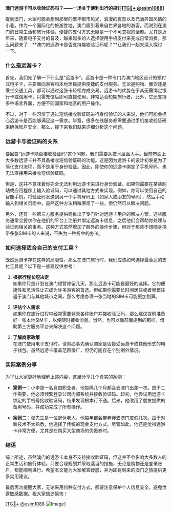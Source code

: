 **澳门远游卡可以收验证码吗？——一场关于便利出行的探讨[[TG💪+ @esim1088](https://t.me/s/esim1088)]**

提到澳门，大家可能会想到那里的繁华都市风光、浪漫的夜景以及充满异国风情的小巷。作为一个国际化的旅游胜地，澳门吸引着来自世界各地的游客。而说到在澳门的日常生活和旅行体验，便捷的支付方式无疑是一个不可忽视的话题。尤其是近年来，随着电子支付的普及，越来越多的人选择使用手机支付来完成日常消费。那么问题来了：**澳门的远游卡是否支持接收验证码呢？**让我们一起来深入探讨一下。

### 什么是远游卡？

首先，我们先了解一下什么是“远游卡”。远游卡是一种专门为澳门地区设计的预付式电子卡，主要面向游客和本地居民提供便捷的支付服务。无论是购物、餐饮还是乘坐交通工具，都可以通过这张卡轻松完成交易。远游卡的优势在于其无需绑定银行卡或信用卡，只需充值后即可直接使用，非常适合短期旅行者。此外，它还支持多种语言界面，方便不同国家和地区的用户操作。

不过，对于一些习惯于通过短信接收验证码进行身份验证的人来说，他们可能会担心远游卡是否能够满足这一需求。毕竟，很多在线服务都需要通过手机接收验证码来确保账户安全。那么，接下来我们就来详细分析这个问题。

### 远游卡与验证码的关系

要回答“远游卡能否接收验证码”这个问题，我们需要从技术层面入手。目前市面上大多数远游卡并不具备接收短信验证码的功能。这是因为远游卡的设计初衷是为了简化支付流程，而不是用于身份验证。因此，即使你的远游卡绑定了手机号码，也无法直接用来接收短信验证码。

但是，这并不意味着你完全无法利用远游卡来进行身份验证。如果你需要在某些网站或应用程序上输入验证码，可以通过其他方式来实现。例如，你可以使用自己的智能手机，将验证码发送到另一个手机号码上（如家人或朋友的号码），然后手动输入到相关页面中。虽然这种方法稍微麻烦了一些，但仍然可以解决问题。

另外，还有一些第三方服务提供商推出了专门针对远游卡用户的解决方案。这些服务通常会要求你在他们的平台上注册并绑定远游卡信息，之后他们会帮助你处理与验证码相关的事务。这种方式虽然增加了额外的操作步骤，但对于那些不想随身携带多张SIM卡的人来说，不失为一种折中的办法。

### 如何选择适合自己的支付工具？

既然远游卡存在这样的局限性，那么在澳门旅行时，我们应该如何选择最合适的支付工具呢？以下是一些建议供参考：

1. **根据行程长短决定**  
   如果你只是计划在澳门短暂停留几天，那么远游卡可能是最好的选择。它的便捷性和灵活性让它成为许多游客的首选。但如果你需要长时间居住或者频繁往返于澳门与其他城市之间，那么考虑办理一张当地的SIM卡可能更加划算。

2. **评估个人需求**  
   如果你在旅行过程中经常需要登录各种账户并接收验证码，那么建议提前准备好一张本地SIM卡，以便随时接收消息。当然，也可以像前面提到的那样，借助第三方服务平台来解决这个问题。

3. **了解商家政策**  
   在澳门使用电子支付时，请务必事先确认商家是否接受远游卡或其他形式的电子钱包。虽然远游卡覆盖范围很广，但仍可能存在个别例外情况。

### 实际案例分享

为了让大家更好地理解上述内容，这里分享几个真实的案例：

- **案例一**：小李是一名自由职业者，他每隔几个月都会去澳门出差一次。由于工作需要，他必须频繁登录公司内部系统并接收验证码。起初，他尝试用远游卡绑定的手机号接收验证码，结果发现根本行不通。后来，他改用了朋友提供的备用号码，并成功完成了所有操作。
  
- **案例二**：张先生是一位退休老人，他每年都会带老伴去澳门度假几次。由于对新技术不太熟悉，他选择了传统的现金支付方式。尽管如此，他还是觉得远游卡非常方便，尤其是在购买大型商场的优惠券时。

### 结语

综上所述，虽然澳门的远游卡本身不支持接收验证码，但这并不会影响大多数人的正常生活和旅行体验。只要合理规划并采取适当的措施，无论是购物还是登录账户，都能顺利进行。希望本文能为大家解答疑惑，并为即将到来的澳门之旅提供更多实用建议。

最后再次提醒大家，无论采用何种支付方式，都要注意保护个人信息安全，避免泄露敏感数据。祝大家旅途愉快！

[[TG💪+ @esim1088](https://t.me/s/esim1088) ![Image](https://i.postimg.cc/4NQfJmqS/Snipaste-2025-05-13-00-14-12.png)]